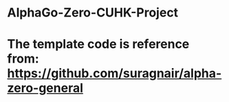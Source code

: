 # AlphaGo-Zero-CUHK-Project

# The template code is reference from:  https://github.com/suragnair/alpha-zero-general 


